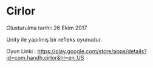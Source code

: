 # Cirlor
 Olusturulma tarihi: 26 ‎Ekim 2017
 
 Unity ile yapılmış bir refleks oyunudur.

 Oyun Linki : https://play.google.com/store/apps/details?id=com.handh.cirlor&hl=en_US

